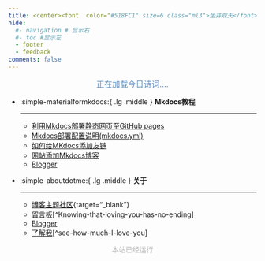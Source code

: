 ```yaml
---
title: <center><font  color="#518FC1" size=6 class="ml3">坐井观天</font></center>
hide:
  #- navigation # 显示右
  #- toc #显示左
  - footer
  - feedback
comments: false
---
```

<script src="https://cdnjs.cloudflare.com/ajax/libs/animejs/2.0.2/anime.min.js"></script>

<style>
.md-main {
  zoom: 1;
  background-color: #fff;
  background: url("assets/frog.jpg");
  background-repeat: no-repeat;
  background-size: cover;
  -webkit-background-size: cover;
  -o-background-size: cover;
  background-position: center 0
}
</style>
<center>
<font  color= #608DBD size=3>
<span id="jinrishici-sentence">正在加载今日诗词....</span>
<script src="https://sdk.jinrishici.com/v2/browser/jinrishici.js" charset="utf-8"></script>
</font>
</center>


<!-- 可选一言 -->
<!-- <center>
<font  color= #608DBD size=3>
<p id="hitokoto">
  <a href="#" id="hitokoto_text" target="_blank"></a>
</p>
<script>
  fetch('https://v1.hitokoto.cn')
    .then(response => response.json())
    .then(data => {
      const hitokoto = document.querySelector('#hitokoto_text')
      hitokoto.href = `https://hitokoto.cn/?uuid=${data.uuid}`
      hitokoto.innerText = data.hitokoto
    })
    .catch(console.error)
</script>
</font>
</center> -->

<div id="rcorners1">
    <!-- <i class="fa fa-calendar" style="font-size:100"></i> -->
  <body>
    <font color="#4351AF">
      <p class="p1"></p>
      <script defer>
          //格式：2020年04月12日 10:20:00 星期二
          function format(newDate) {
              var day = newDate.getDay();
              var y = newDate.getFullYear();
              var m =
                  newDate.getMonth() + 1 < 10
                      ? "0" + (newDate.getMonth() + 1)
                      : newDate.getMonth() + 1;
              var d =
                  newDate.getDate() < 10 ? "0" + newDate.getDate() : newDate.getDate();
              var h =
                  newDate.getHours() < 10 ? "0" + newDate.getHours() : newDate.getHours();
              var min =
                  newDate.getMinutes() < 10
                      ? "0" + newDate.getMinutes()
                      : newDate.getMinutes();
              var s =
                  newDate.getSeconds() < 10
                      ? "0" + newDate.getSeconds()
                      : newDate.getSeconds();
              var dict = {
                  1: "一",
                  2: "二",
                  3: "三",
                  4: "四",
                  5: "五",
                  6: "六",
                  0: "天",
              };
              //var week=["日","一","二","三","四","五","六"]
              return (
                  y +
                  "年" +
                  m +
                  "月" +
                  d +
                  "日" +
                  " " +
                  h +
                  ":" +
                  min +
                  ":" +
                  s +
                  " 星期" +
                  dict[day]
              );
          }
          var timerId = setInterval(function () {
              var newDate = new Date();
              var p1 = document.querySelector(".p1");
              if (p1) {
                  p1.textContent = format(newDate);
              }
          }, 1000);
      </script>
    </font>
    </body>
    <!-- <b><span id="time"></span></b> -->
</div>


<!-- <div id="rcorners2" > -->
  
  <!-- <ul>
    <li>通过主题和目录以打开文章</li>
    <ul>
      <li>基于Material for MkDocs美化</li>
      <li>简洁美观，功能多元化</li>
    </ul>
    <li>简单易上手，小白配置</li>
    <li>
      如遇到网页卡顿的情况，请使用<strong><a href="https://www.yuque.com/wcowin/test?# 《中文教程》" target="_blank">中文教程(语雀)</a></strong>
    </li>
  </ul> -->
<!-- </div>  -->

<!-- - 基于Material for MkDocs美化
- 简洁美观，功能多元化
- 简单易上手，小白配置
- 𝕙𝕒𝕧𝕖 𝕒 𝕘𝕠𝕠𝕕 𝕥𝕚𝕞𝕖 ! -->
<!-- 
快速谈话(1) 联系我(2)
{ .annotate }

1. Test
2. 18939533255
***   -->

<!-- <strong>推荐文章:material-book:</strong>

  - [利用Mkdocs部署静态网页至GitHub pages](blog/Mkdocs/mkdocs1.md)
  - [Mkdocs部署配置说明(mkdocs.yml)](blog/Mkdocs/mkdocs2.md)
  - [如何给MKdocs添加友链](blog/websitebeauty/linktech.md)
  - [网站添加Mkdocs博客](blog/Mkdocs/mkdocsblog.md)
  - [Blogger](blog/index.md) -->



<div class="grid cards" markdown>

-   :simple-materialformkdocs:{ .lg .middle } __Mkdocs教程__

    ---

    - [利用Mkdocs部署静态网页至GitHub pages](blog/Mkdocs/mkdocs1.md)
    - [Mkdocs部署配置说明(mkdocs.yml)](blog/Mkdocs/mkdocs2.md)
    - [如何给MKdocs添加友链](blog/websitebeauty/linktech.md)
    - [网站添加Mkdocs博客](blog/Mkdocs/mkdocsblog.md)
    - [Blogger](blog/index.md)


-   :simple-aboutdotme:{ .lg .middle } __关于__

    ---
    - [博客主题社区](https://support.qq.com/products/646913/){target=“_blank”}
    - [留言板](liuyanban.md)[^Knowing-that-loving-you-has-no-ending] 
    - [Blogger](blog/index.md)   
    - [了解我](about/geren.md)[^see-how-much-I-love-you]

</div>


<!-- 
[^Knowing-that-loving-you-has-no-ending]:太阳总是能温暖向日葵  
[^see-how-much-I-love-you]:All-problems-in-computer-science-can-be-solved-by-another-level-of-indirection -->

   <body>
        <font color="#B9B9B9">
        <p style="text-align: center; ">
                <span>本站已经运行</span>
                <span id='box1'></span>
    </p>
      <div id="box1"></div>
      <script>
        function timingTime(){
          let start = '2024-9-23 00:00:00'
          let startTime = new Date(start).getTime()
          let currentTime = new Date().getTime()
          let difference = currentTime - startTime
          let m =  Math.floor(difference / (1000))
          let mm = m % 60  // 秒
          let f = Math.floor(m / 60)
          let ff = f % 60 // 分钟
          let s = Math.floor(f/ 60) // 小时
          let ss = s % 24
          let day = Math.floor(s  / 24 ) // 天数
          return day + "天" + ss + "时" + ff + "分" + mm +'秒'
        }
        setInterval(()=>{
          document.getElementById('box1').innerHTML = timingTime()
        },1000)
      </script>
      </font>
    </body>


<!-- <script src="//code.tidio.co/6jmawe9m5wy4ahvlhub2riyrnujz7xxi.js" async></script> -->


